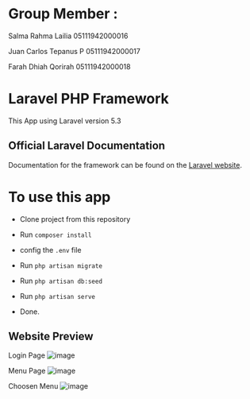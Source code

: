 # Group Member : 

 Salma Rahma Lailia	05111942000016
 
 Juan Carlos Tepanus P	05111942000017
 
 Farah Dhiah Qorirah	05111942000018

# Laravel PHP Framework
This App using Laravel version 5.3

## Official Laravel Documentation

Documentation for the framework can be found on the [Laravel website](http://laravel.com/docs).

# To use this app

- Clone project from this repository

- Run `composer install`

- config the ` .env ` file

- Run `php artisan migrate`

- Run `php artisan db:seed`

- Run `php artisan serve`

- Done.

## Website Preview

Login Page
![image](https://user-images.githubusercontent.com/73702347/172288453-179cbd6a-de05-4b3b-bbee-651f60c0ae02.png)

Menu Page
![image](https://user-images.githubusercontent.com/73702347/172288313-81ed8f02-3400-4dbe-8f9f-aae99e9b343c.png)

Choosen Menu
![image](https://user-images.githubusercontent.com/73702347/172288362-e14680a9-4182-4591-96f1-5a870c93a2db.png)

